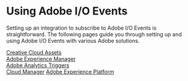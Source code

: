 # Using Adobe I/O Events

<!--  commenting out; this is redundant with webhooks intro
## Trying your first Adobe I/O Event
For your first Adobe I/O event, try using Creative Cloud Assets. 
* copy TK *
 -->

Setting up an integration to subscribe to Adobe I/O Events is straightforward. The following pages guide you through setting up and using Adobe I/O Events with various Adobe solutions.

[Creative Cloud Assets](using/cc-asset-event-setup.md)  
[Adobe Experience Manager](using/aem-event-setup.md)  
[Adobe Analytics Triggers](using/analytics-triggers-event-setup.md)  
[Cloud Manager](https://www.adobe.io/apis/experiencecloud/cloud-manager/docs.html#!AdobeDocs/cloudmanager-api-docs/master/create-event-integration.md)
[Adobe Experience Platform](using/experience-platform-event-notification.md)

<!-- - [Adobe Stock](using/adobe-stock-event-setup.md) -->

<!--  commenting out; this is not shipping yet
 ## Using Events with Adobe I/O Runtime
See the Adobe I/O Events Developer Guide:
- [Using Events and Runtime](../../runtime/runtime-events.md) * note: URL tk *
- [Using the I/O SDK](../../runtime/using/api_sdk.md) * note: URL tk * 
-->
